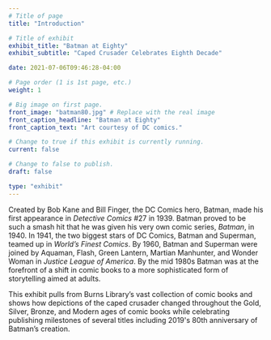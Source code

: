 ```yaml
---
# Title of page
title: "Introduction"

# Title of exhibit
exhibit_title: "Batman at Eighty"
exhibit_subtitle: "Caped Crusader Celebrates Eighth Decade"

date: 2021-07-06T09:46:28-04:00

# Page order (1 is 1st page, etc.)
weight: 1 

# Big image on first page.
front_image: "batman80.jpg" # Replace with the real image
front_caption_headline: "Batman at Eighty"
front_caption_text: "Art courtesy of DC comics."

# Change to true if this exhibit is currently running.
current: false

# Change to false to publish.
draft: false

type: "exhibit"
---
```


Created by Bob Kane and Bill Finger, the DC Comics hero, Batman, made his first appearance in *Detective Comics* #27 in 1939. Batman proved to be such a smash hit that he was given his very own comic series, *Batman*, in 1940. In 1941, the two biggest stars of DC Comics, Batman and Superman, teamed up in *World’s Finest Comics*. By 1960, Batman and Superman were joined by Aquaman, Flash, Green Lantern, Martian Manhunter, and Wonder Woman in *Justice League of America*. By the mid 1980s Batman was at the forefront of a shift in comic books to a more sophisticated form of storytelling aimed at adults.

This exhibit pulls from Burns Library’s vast collection of comic books and shows how depictions of the caped crusader changed throughout the Gold, Silver, Bronze, and Modern ages of comic books while celebrating publishing milestones of several titles including 2019's 80th anniversary of Batman’s creation.
